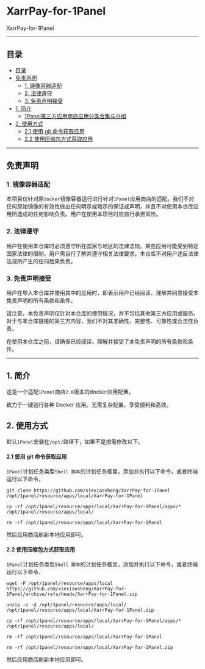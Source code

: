 # XarrPay-for-1Panel
XarrPay-for-1Panel

* * *
## 目录

- [目录](#目录)
- [免责声明](#免责声明)
  - [1. 镜像容器适配](#1-镜像容器适配)
  - [2. 法律遵守](#2-法律遵守)
  - [3. 免责声明接受](#3-免责声明接受)
- [1. 简介](#1-简介)
  - [1Panel第三方应用商店应用分类合集与介绍](#1panel第三方应用商店应用分类合集与介绍)
- [2. 使用方式](#2-使用方式)
  - [2.1 使用 git 命令获取应用](#221-使用-git-命令获取应用)
  - [2.2 使用压缩包方式获取应用](#222-使用压缩包方式获取应用)

***

## 免责声明

### 1. 镜像容器适配
本项目仅针对原`docker`镜像容器运行进行针对`1Panel`应用商店的适配。我们不对任何原始镜像的有效性做出任何明示或暗示的保证或声明，并且不对使用本仓库应用所造成的任何影响负责。用户在使用本项目时应自行承担风险。

### 2. 法律遵守
用户在使用本仓库时必须遵守所在国家与地区的法律法规。某些应用可能受到特定国家法律的限制，用户需自行了解并遵守相关法律要求。本仓库不对用户违反法律法规所产生的任何后果负责。

### 3. 免责声明接受
用户在导入本仓库并使用其中的应用时，即表示用户已经阅读、理解并同意接受本免责声明的所有条款和条件。

请注意，本免责声明仅针对本仓库的使用情况，并不包括其他第三方应用或服务。对于与本仓库链接的第三方内容，我们不对其准确性、完整性、可靠性或合法性负责。

在使用本仓库之前，请确保已经阅读、理解并接受了本免责声明的所有条款和条件。

***
## 1. 简介
这是一个适配`1Panel`商店`2.0`版本的docker应用配置。

致力于一键运行各种 Docker 应用。无需复杂配置，享受便利和高效。

## 2. 使用方式

默认`1Panel`安装在`/opt/`路径下，如果不是按需修改以下。

#### 2.1 使用 git 命令获取应用

`1Panel`计划任务类型`Shell 脚本`的计划任务框里，添加并执行以下命令，或者终端运行以下命令，
```shell
git clone https://github.com/xiexiaosheng/XarrPay-for-1Panel /opt/1panel/resource/apps/local/XarrPay-for-1Panel

cp -rf /opt/1panel/resource/apps/local/XarrPay-for-1Panel/apps/* /opt/1panel/resource/apps/local/

rm -rf /opt/1panel/resource/apps/local/XarrPay-for-1Panel
```

然后应用商店刷新本地应用即可。

#### 2.2 使用压缩包方式获取应用

`1Panel`计划任务类型`Shell 脚本`的计划任务框里，添加并执行以下命令，或者终端运行以下命令，
```shell
wget -P /opt/1panel/resource/apps/local https://github.com/xiexiaosheng/XarrPay-for-1Panel/archive/refs/heads/XarrPay-for-1Panel.zip

unzip -o -d /opt/1panel/resource/apps/local/ /opt/1panel/resource/apps/local/XarrPay-for-1Panel.zip

cp -rf /opt/1panel/resource/apps/local/XarrPay-for-1Panel/apps/* /opt/1panel/resource/apps/local/

rm -rf /opt/1panel/resource/apps/local/XarrPay-for-1Panel

rm -rf /opt/1panel/resource/apps/local/XarrPay-for-1Panel.zip
```

然后应用商店刷新本地应用即可。
